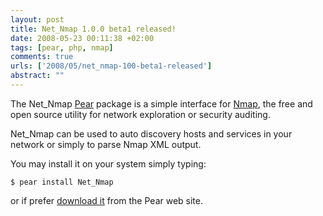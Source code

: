 ```yaml
--- 
layout: post
title: Net_Nmap 1.0.0 beta1 released!
date: 2008-05-23 00:11:38 +02:00
tags: [pear, php, nmap]
comments: true
urls: ['2008/05/net_nmap-100-beta1-released']
abstract: ""
---
```

The Net_Nmap <a title="Pear" href="http://pear.php.net" target="_blank">Pear</a> package is a simple interface for <a title="Nmap.org" href="http://nmap.org/">Nmap</a>, the free and open source utility for network exploration or security auditing.

Net_Nmap can be used to auto discovery hosts and services in your network or simply to parse Nmap XML output.

You may install it on your system simply typing:
```
$ pear install Net_Nmap
```
or if prefer <a title="Download Net_Nmap" href="http://pear.php.net/package/Net_Nmap/download" target="_blank">download it</a> from the Pear web site.
